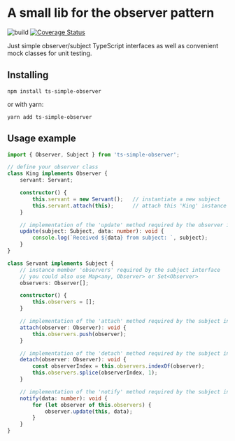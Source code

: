 # A small lib for the observer pattern
![build](https://github.com/JohnBra/ts-simple-observer/workflows/build/badge.svg) [![Coverage Status](https://coveralls.io/repos/github/JohnBra/ts-simple-observer/badge.svg?branch=master)](https://coveralls.io/github/JohnBra/ts-simple-observer?branch=master)

Just simple observer/subject TypeScript interfaces as well as convenient mock classes for unit testing.

## Installing
```
npm install ts-simple-observer
```
or with yarn:

```
yarn add ts-simple-observer
```

## Usage example
```typescript
import { Observer, Subject } from 'ts-simple-observer';

// define your observer class
class King implements Observer {
    servant: Servant;

    constructor() {
        this.servant = new Servant();   // instantiate a new subject
        this.servant.attach(this);      // attach this 'King' instance as an observer
    }

    // implementation of the 'update' method required by the observer interface
    update(subject: Subject, data: number): void {
        console.log(`Received ${data} from subject: `, subject);
    }
}

class Servant implements Subject {
    // instance member 'observers' required by the subject interface
    // you could also use Map<any, Observer> or Set<Observer>
    observers: Observer[];

    constructor() {
        this.observers = [];
    }

    // implementation of the 'attach' method required by the subject interface
    attach(observer: Observer): void {
        this.observers.push(observer);
    }

    // implementation of the 'detach' method required by the subject interface
    detach(observer: Observer): void {
        const observerIndex = this.observers.indexOf(observer);
        this.observers.splice(observerIndex, 1);
    }

    // implementation of the 'notify' method required by the subject interface
    notify(data: number): void {
        for (let observer of this.observers) {
            observer.update(this, data);
        }
    }
}
```
